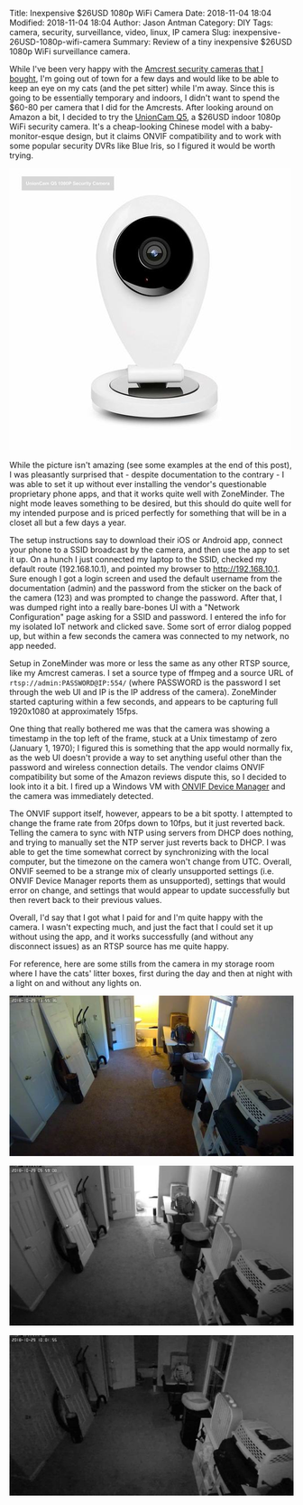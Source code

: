 Title: Inexpensive $26USD 1080p WiFi Camera
Date: 2018-11-04 18:04
Modified: 2018-11-04 18:04
Author: Jason Antman
Category: DIY
Tags: camera, security, surveillance, video, linux, IP camera
Slug: inexpensive-26USD-1080p-wifi-camera
Summary: Review of a tiny inexpensive $26USD 1080p WiFi surveillance camera.

While I've been very happy with the [Amcrest security cameras that I bought](/2018/05/amcrest-ip-camera-first-impressions/), I'm going out of town for a few days and would like to be able to keep an eye on my cats (and the pet sitter) while I'm away. Since this is going to be essentially temporary and indoors, I didn't want to spend the $60-80 per camera that I did for the Amcrests. After looking around on Amazon a bit, I decided to try the [UnionCam Q5](https://www.amazon.com/UnionCam-Q5-Surveillance-Detection-Monitoring/dp/B07F6GXWC9/), a $26USD indoor 1080p WiFi security camera. It's a cheap-looking Chinese model with a baby-monitor-esque design, but it claims ONVIF compatibility and to work with some popular security DVRs like Blue Iris, so I figured it would be worth trying.

[![UnionCam Q5 product photo](/GFX/UnionCamQ5_sm.jpg)](/GFX/UnionCamQ5.jpg)

While the picture isn't amazing (see some examples at the end of this post), I was pleasantly surprised that - despite documentation to the contrary - I was able to set it up without ever installing the vendor's questionable proprietary phone apps, and that it works quite well with ZoneMinder. The night mode leaves something to be desired, but this should do quite well for my intended purpose and is priced perfectly for something that will be in a closet all but a few days a year.

The setup instructions say to download their iOS or Android app, connect your phone to a SSID broadcast by the camera, and then use the app to set it up. On a hunch I just connected my laptop to the SSID, checked my default route (192.168.10.1), and pointed my browser to http://192.168.10.1. Sure enough I got a login screen and used the default username from the documentation (admin) and the password from the sticker on the back of the camera (123) and was prompted to change the password. After that, I was dumped right into a really bare-bones UI with a "Network Configuration" page asking for a SSID and password. I entered the info for my isolated IoT network and clicked save. Some sort of error dialog popped up, but within a few seconds the camera was connected to my network, no app needed.

Setup in ZoneMinder was more or less the same as any other RTSP source, like my Amcrest cameras. I set a source type of ffmpeg and a source URL of ``rtsp://admin:PASSWORD@IP:554/`` (where PASSWORD is the password I set through the web UI and IP is the IP address of the camera). ZoneMinder started capturing within a few seconds, and appears to be capturing full 1920x1080 at approximately 15fps.

One thing that really bothered me was that the camera was showing a timestamp in the top left of the frame, stuck at a Unix timestamp of zero (January 1, 1970); I figured this is something that the app would normally fix, as the web UI doesn't provide a way to set anything useful other than the password and wireless connection details. The vendor claims ONVIF compatibility but some of the Amazon reviews dispute this, so I decided to look into it a bit. I fired up a Windows VM with [ONVIF Device Manager](https://sourceforge.net/projects/onvifdm/) and the camera was immediately detected.

The ONVIF support itself, however, appears to be a bit spotty. I attempted to change the frame rate from 20fps down to 10fps, but it just reverted back. Telling the camera to sync with NTP using servers from DHCP does nothing, and trying to manually set the NTP server just reverts back to DHCP. I was able to get the time somewhat correct by synchronizing with the local computer, but the timezone on the camera won't change from UTC. Overall, ONVIF seemed to be a strange mix of clearly unsupported settings (i.e. ONVIF Device Manager reports them as unsupported), settings that would error on change, and settings that would appear to update successfully but then revert back to their previous values.

Overall, I'd say that I got what I paid for and I'm quite happy with the camera. I wasn't expecting much, and just the fact that I could set it up without using the app, and it works successfully (and without any disconnect issues) as an RTSP source has me quite happy.

For reference, here are some stills from the camera in my storage room where I have the cats' litter boxes, first during the day and then at night with a light on and without any lights on.

[![still from camera during day](/GFX/UnionCamQ5_1_sm.jpg)](/GFX/UnionCamQ5_1.jpg)

[![still from camera at night with a light on](/GFX/UnionCamQ5_2_sm.jpg)](/GFX/UnionCamQ5_2.jpg)

[![still from camera at night with no lights on](/GFX/UnionCamQ5_3_sm.jpg)](/GFX/UnionCamQ5_3.jpg)
